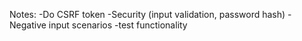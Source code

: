 Notes:
-Do CSRF token
-Security (input validation, password hash)
-Negative input scenarios
-test functionality
